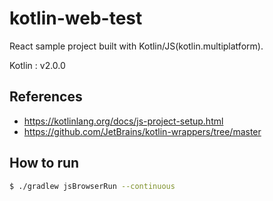 # kotlin-web-test

React sample project built with Kotlin/JS(kotlin.multiplatform).

Kotlin : v2.0.0

## References

- https://kotlinlang.org/docs/js-project-setup.html
- https://github.com/JetBrains/kotlin-wrappers/tree/master

## How to run

```bash
$ ./gradlew jsBrowserRun --continuous
```
